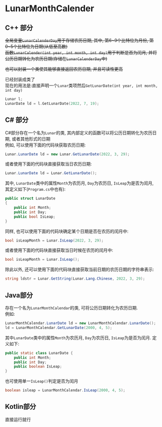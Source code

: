 # LunarMonthCalender

## C++ 部分

~~全局变量`LunarCalenderDay`用于存储农历日期, 其中, 第6\~9个比特位为月份, 第0\~5个比特位为日期(从低至高数)~~  
~~函数`LunarCalender(int year, int month, int day)`用于判断是否为闰月, 并将公历日期转化为农历日期(存储在`LunarCalenderDay`中)~~  

~~也可以封装一个类使其能够直接返回农历日期, 并且可读性更高~~  

已经封装成类了  
现在的用法是:直接声明一个`Lunar`类项然后`GetLunarDate(int year, int month, int day)`
``` c++
Lunar l;
LunarDate ld = l.GetLunarDate(2022, 7, 19);
```


## C# 部分

C#部分存在一个名为`Lunar`的类, 其内部定义的函数可以将公历日期转化为农历日期, 或者其他形式的日期  
例如, 可以使用下面的代码块获取农历日期:  
```csharp
Lunar.LunarDate ld = new Lunar.GetLunarDate(2022, 3, 29);
```
或者使用下面的代码块直接获取当日农历日期:
```csharp
Lunar.LunarDate ld = Lunar.GetLunarDate();
```
其中, `LunarDate`类中的属性`Month`为农历月, `Day`为农历日, `IsLeap`为是否为闰月, 其定义如下(`Program.cs`中也有):
```csharp
public struct LunarDate
{
    public int Month;
    public int Day;
    public bool IsLeap;
}
```

同样, 也可以使用下面的代码块确定某个日期是否在农历的闰月中:
```csharp
bool isLeapMonth = Lunar.IsLeap(2022, 3, 29);
```
或者使用下面的代码块直接获取当日时候在农历的闰月中:
```csharp
bool isLeapMonth = Lunar.IsLeap();
```

除此以外, 还可以使用下面的代码块直接获取当前日期的农历日期的字符串表示: 
```csharp
string ldstr = Lunar.GetString(Lunar.Lang.Chinese, 2022, 3, 29);
```

## Java部分

存在一个名为`LunarMonthCalendar`的类, 可将公历日期转化为农历日期.  
例如:  

``` java
LunarMonthCalendar.LunarDate ld = new LunarMonthCalendar.LunarDate();
ld = LunarMonthCalendar.GetLunarDate(2000, 4, 5);
```
其中`LunarDate`类中的属性`Month`为农历月, `Day`为农历日, `IsLeap`为是否为闰月. 定义如下:  

```java
public static class LunarDate {
    public int Month;
    public int Day;
    public boolean IsLeap;
}
```

也可使用单一`IsLeap()`判定是否为闰月  

```java
boolean isleap = LunarMonthCalendar.IsLeap(2000, 4, 5);
```

## Kotlin部分

直接运行就行

